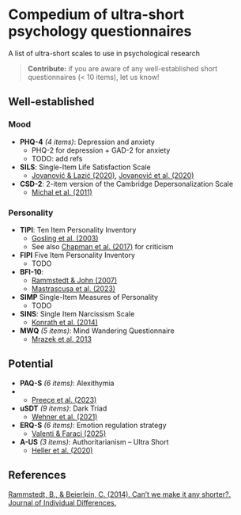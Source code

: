 # Compedium of ultra-short psychology questionnaires

A list of ultra-short scales to use in psychological research

> **Contribute:** if you are aware of any well-established short questionnaires (< 10 items), let us know!

## Well-established

### Mood

- **PHQ-4** *(4 items)*: Depression and anxiety
  - PHQ-2 for depression + GAD-2 for anxiety 
  - TODO: add refs
- **SILS**: Single-Item Life Satisfaction Scale
  - [Jovanović & Lazić (2020)](https://link.springer.com/article/10.1007/s11482-018-9680-6), [Jovanović et al. (2020)](https://doi.org/10.1002/cpp.2434)
- **CSD-2**: 2-item version of the Cambridge Depersonalization Scale
  - [Michal et al. (2011)](https://www.sciencedirect.com/science/article/pii/S0165032710004611)   


### Personality

- **TIPI**: Ten Item Personality Inventory
  - [Gosling et al. (2003)](https://www.sciencedirect.com/science/article/pii/S0092656603000461)
  - See also [Chapman et al. (2017)](https://journals.sagepub.com/doi/full/10.1177/1359105317720819) for criticism
- **FIPI**  Five Item Personality Inventory
  - TODO
- **BFI-10**:
  - [Rammstedt & John (2007)](https://www.sciencedirect.com/science/article/pii/S0092656606000195) 
  - [Mastrascusa et al. (2023)](https://www.nature.com/articles/s41598-023-34504-1)
- **SIMP** Single-Item Measures of Personality
  - TODO 
- **SINS**: Single Item Narcissism Scale
  - [Konrath et al. (2014)](https://journals.plos.org/plosone/article?id=10.1371/journal.pone.0103469)
 - **MWQ** *(5 items)*: Mind Wandering Questionnaire
   - [Mrazek et al. 2013](https://www.frontiersin.org/journals/psychology/articles/10.3389/fpsyg.2013.00560/)

## Potential

- **PAQ-S** *(6 items)*: Alexithymia
-   - [Preece et al. (2023)](https://www.sciencedirect.com/science/article/pii/S0165032723000460)
- **uSDT** *(9 items)*: Dark Triad
  - [Wehner et al. (2021)](https://psycnet.apa.org/record/2020-85497-001)
- **ERQ-S** *(6 items)*: Emotion regulation strategy
  - [Valenti & Faraci (2025)](https://www.sciencedirect.com/science/article/pii/S0165032724017749)
- **A-US** *(3 items)*: Authoritarianism – Ultra Short
  - [Heller et al. (2020)](https://www.frontiersin.org/journals/psychology/articles/10.3389/fpsyg.2020.533863/full)
 
## References

[Rammstedt, B., & Beierlein, C. (2014). Can’t we make it any shorter?. Journal of Individual Differences.](https://econtent.hogrefe.com/doi/abs/10.1027/1614-0001/a000141?journalCode=jid)
